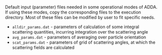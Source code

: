Default input (parameter) files needed in some operational modes of ADDA. If using these modes, copy the corresponding files to the execution directory. Most of these files can be modified by user to fit specific needs.

* `alldir_params.dat` - parameters of calculation of some integral scattering quantities, incurring integration over the scattering angle
* `avg_params.dat` - parameters of averaging over particle orientation
* `scat_params.dat` - parameters of grid of scattering angles, at which the scattering fields are calculated
